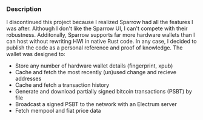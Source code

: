 ### Description

I discontinued this project because I realized Sparrow had all the features I was after. Although I don't like the Sparrow UI, I can't compete with their robustness. Additonally, Sparrow supports far more hardware wallets than I can host without rewriting HWI in native Rust code. In any case, I decided to publish the code as a personal reference and proof of knowledge. The wallet was designed to:
- Store any number of hardware wallet details (fingerprint, xpub)
- Cache and fetch the most recently (un)used change and recieve addresses
- Cache and fetch a transaction history
- Generate and download partially signed bitcoin transactions (PSBT) by file 
- Broadcast a signed PSBT to the network with an Electrum server
- Fetch mempool and fiat price data
